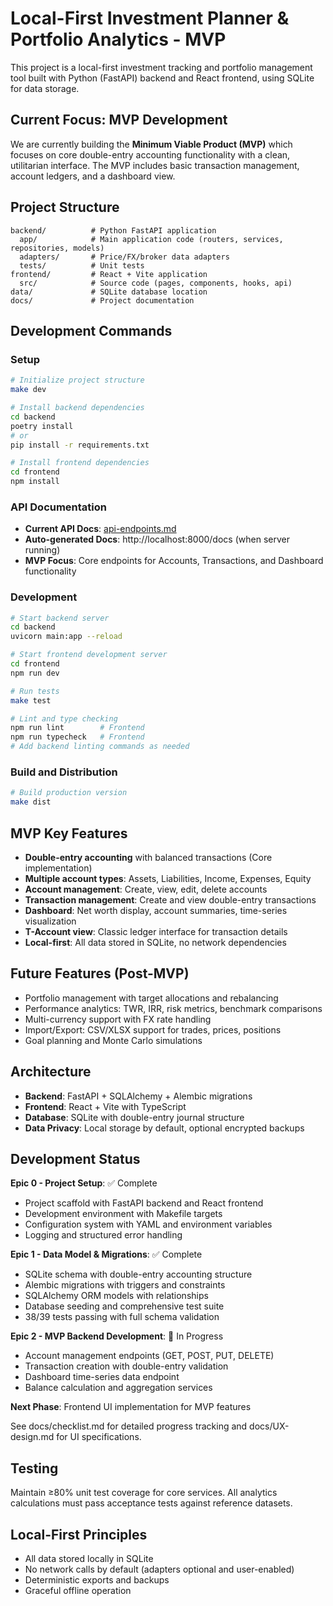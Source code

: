 # Local-First Investment Planner & Portfolio Analytics - MVP

This project is a local-first investment tracking and portfolio management tool built with Python (FastAPI) backend and React frontend, using SQLite for data storage.

## Current Focus: MVP Development

We are currently building the **Minimum Viable Product (MVP)** which focuses on core double-entry accounting functionality with a clean, utilitarian interface. The MVP includes basic transaction management, account ledgers, and a dashboard view.

## Project Structure

```
backend/          # Python FastAPI application
  app/            # Main application code (routers, services, repositories, models)
  adapters/       # Price/FX/broker data adapters
  tests/          # Unit tests
frontend/         # React + Vite application
  src/            # Source code (pages, components, hooks, api)
data/             # SQLite database location
docs/             # Project documentation
```

## Development Commands

### Setup
```bash
# Initialize project structure
make dev

# Install backend dependencies
cd backend
poetry install
# or
pip install -r requirements.txt

# Install frontend dependencies
cd frontend
npm install
```

### API Documentation
- **Current API Docs**: [api-endpoints.md](./api-endpoints.md)
- **Auto-generated Docs**: http://localhost:8000/docs (when server running)
- **MVP Focus**: Core endpoints for Accounts, Transactions, and Dashboard functionality

### Development
```bash
# Start backend server
cd backend
uvicorn main:app --reload

# Start frontend development server
cd frontend
npm run dev

# Run tests
make test

# Lint and type checking
npm run lint        # Frontend
npm run typecheck   # Frontend
# Add backend linting commands as needed
```

### Build and Distribution
```bash
# Build production version
make dist
```

## MVP Key Features

- **Double-entry accounting** with balanced transactions (Core implementation)
- **Multiple account types**: Assets, Liabilities, Income, Expenses, Equity
- **Account management**: Create, view, edit, delete accounts
- **Transaction management**: Create and view double-entry transactions
- **Dashboard**: Net worth display, account summaries, time-series visualization
- **T-Account view**: Classic ledger interface for transaction details
- **Local-first**: All data stored in SQLite, no network dependencies

## Future Features (Post-MVP)
- Portfolio management with target allocations and rebalancing
- Performance analytics: TWR, IRR, risk metrics, benchmark comparisons
- Multi-currency support with FX rate handling
- Import/Export: CSV/XLSX support for trades, prices, positions
- Goal planning and Monte Carlo simulations

## Architecture

- **Backend**: FastAPI + SQLAlchemy + Alembic migrations
- **Frontend**: React + Vite with TypeScript
- **Database**: SQLite with double-entry journal structure
- **Data Privacy**: Local storage by default, optional encrypted backups

## Development Status

**Epic 0 - Project Setup**: ✅ Complete
- Project scaffold with FastAPI backend and React frontend
- Development environment with Makefile targets
- Configuration system with YAML and environment variables
- Logging and structured error handling

**Epic 1 - Data Model & Migrations**: ✅ Complete  
- SQLite schema with double-entry accounting structure
- Alembic migrations with triggers and constraints
- SQLAlchemy ORM models with relationships
- Database seeding and comprehensive test suite
- 38/39 tests passing with full schema validation

**Epic 2 - MVP Backend Development**: 🚧 In Progress
- Account management endpoints (GET, POST, PUT, DELETE)
- Transaction creation with double-entry validation
- Dashboard time-series data endpoint
- Balance calculation and aggregation services

**Next Phase**: Frontend UI implementation for MVP features

See docs/checklist.md for detailed progress tracking and docs/UX-design.md for UI specifications.

## Testing

Maintain ≥80% unit test coverage for core services. All analytics calculations must pass acceptance tests against reference datasets.

## Local-First Principles

- All data stored locally in SQLite
- No network calls by default (adapters optional and user-enabled)
- Deterministic exports and backups
- Graceful offline operation